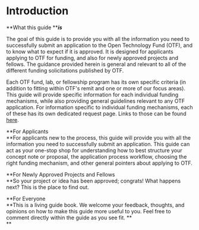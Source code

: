 # Introduction

**What this guide **_**is**_

The goal of this guide is to provide you with all the information you need to successfully submit an application to the Open Technology Fund \(OTF\), and to know what to expect if it is approved. It is designed for applicants applying to OTF for funding, and also for newly approved projects and fellows. The guidance provided herein is general and relevant to all of the different funding solicitations published by OTF.

Each OTF fund, lab, or fellowship program has its own specific criteria \(in addition to fitting within OTF's remit and one or more of our focus areas\). This guide will provide specific information for each individual funding mechanisms, while also providing general guidelines relevant to any OTF application. For information specific to individual funding mechanisms, each of these has its own dedicated request page. Links to those can be found [here](https://www.opentech.fund/requests).

**For Applicants    
**For applicants new to the process, this guide will provide you with all the information you need to successfully submit an application. This guide can act as your one-stop shop for understanding how to best structure your concept note or proposal, the application process workflow, choosing the right funding mechanism, and other general pointers about applying to OTF.

**For Newly Approved Projects and Fellows    
**So your project or idea has been approved; congrats! What happens next? This is the place to find out.

**For Everyone    
**This is a living guide book. We welcome your feedback, thoughts, and opinions on how to make this guide more useful to you. Feel free to comment directly within the guide as you see fit. **    
**

